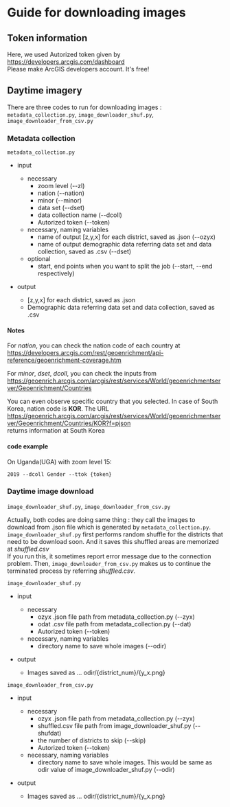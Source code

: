 # Guide for downloading images  

## Token information  

Here, we used Autorized token given by https://developers.arcgis.com/dashboard  
Please make ArcGIS developers account. It's free!

## Daytime imagery  

There are three codes to run for downloading images : ```metadata_collection.py```, ```image_downloader_shuf.py```, ```image_downloader_from_csv.py```


### Metadata collection  

```metadata_collection.py``` 
+ input
    * necessary 
        - zoom level (--zl)
        - nation (--nation)
        - minor (--minor)
        - data set (--dset)
        - data collection name (--dcoll)
        - Autorized token (--token)
    * necessary, naming variables
        - name of output \[z,y,x\] for each district, saved as .json (--ozyx)
        - name of output demographic data referring data set and data collection, saved as .csv (--dset)
    * optional
        - start, end points when you want to split the job (--start, --end respectively)  
        
+ output
    * \[z,y,x\] for each district, saved as .json
    * Demographic data referring data set and data collection, saved as .csv
    


#### Notes  

For *nation*, you can check the nation code of each country at  
https://developers.arcgis.com/rest/geoenrichment/api-reference/geoenrichment-coverage.htm  

For *minor*, *dset*, *dcoll*, you can check the inputs from  
https://geoenrich.arcgis.com/arcgis/rest/services/World/geoenrichmentserver/Geoenrichment/Countries

You can even observe specific country that you selected. In case of South Korea, nation code is __KOR__. The URL  
https://geoenrich.arcgis.com/arcgis/rest/services/World/geoenrichmentserver/Geoenrichment/Countries/KOR?f=pjson  
returns information at South Korea

#### code example  
On Uganda(UGA) with zoom level 15:  
```python3 metadata_collection.py --zl 15 --ozyx ozyx_ug_district_z15 --odat odat_ug_district_z15 --nation UGA --minor UG.Districts --dset UGA_MBR_
2019 --dcoll Gender --ttok {token}
```
        

### Daytime image download  

```image_downloader_shuf.py```, ```image_downloader_from_csv.py```

Actually, both codes are doing same thing : they call the images to download from .json file which is generated by ```metadata_collection.py```.  
```image_downloader_shuf.py``` first performs random shuffle for the districts that need to be download soon. And it saves this shuffled areas are memorized at *shuffled.csv*  
If you run this, it sometimes report error message due to the connection problem.
Then, ```image_downloader_from_csv.py``` makes us to continue the terminated process by referring *shuffled.csv*. 


```image_downloader_shuf.py```  
+ input
    * necessary
        - ozyx .json file path from metadata_collection.py (--zyx)
        - odat .csv file path from metadata_collection.py (--dat)
        - Autorized token (--token)
    * necessary, naming variables
        - directory name to save whole images (--odir)
        
+ output
    * Images saved as ... odir/{district_num}/{y_x.png}

```image_downloader_from_csv.py```  
+ input
    * necessary
        - ozyx .json file path from metadata_collection.py (--zyx)
        - shuffled.csv file path from image_downloader_shuf.py (--shufdat)
        - the number of districts to skip (--skip)
        - Autorized token (--token)
    * necessary, naming variables
        - directory name to save whole images. This would be same as odir value of image_downloader_shuf.py (--odir)
        
+ output
    * Images saved as ... odir/{district_num}/{y_x.png}



